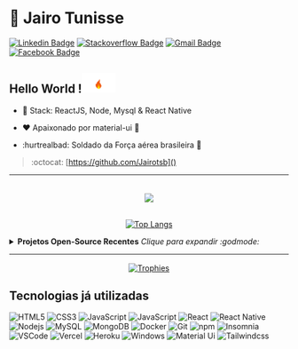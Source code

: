 # :cop: Jairo Tunisse

[![Linkedin Badge](https://img.shields.io/badge/-LinkedIn-blue?style=for-the-badge&logo=Linkedin&logoColor=white&link=https://www.linkedin.com/in/jairotsb/)](https://www.linkedin.com/in/jairotsb/)
[![Stackoverflow Badge](https://img.shields.io/badge/-Stackoverflow-4CA143?style=for-the-badge&logo=Stackoverflow&logoColor=white&link=https://https://pt.stackoverflow.com/users/242850/jairo-arcy)](https://pt.stackoverflow.com/users/242850/jairo-arcy)
[![Gmail Badge](https://img.shields.io/badge/-Gmail-c14438?style=for-the-badge&logo=Gmail&logoColor=white&link=mailto:jairo10arcy@gmail.com)](mailto:jairo10arcy@gmail.com)
[![Facebook Badge](https://img.shields.io/badge/-Facebook-indigo?style=for-the-badge&logo=Facebook&logoColor=white&link=https://https://www.facebook.com/jairo.arcy.54)](https://www.facebook.com/jairo.arcy.54)

## Hello World !<img src="assets/fire.gif" width="60px">



- :sparkling_heart: Stack: ReactJS, Node, Mysql & React Native

- :heart: Apaixonado por material-ui :purple_heart:

- :hurtrealbad: Soldado da Força aérea brasileira :muscle: 

> :octocat: [https://github.com/Jairotsb]()

---

  <br/>
  
  <div align="center">
    <img align="center" src="https://github-readme-stats.vercel.app/api?username=Jairotsb&show_icons=true&count_private=true&theme=midnight-purple&hide=issues" />
  </div>

  <br/>


<div align="center">

  [![Top Langs](https://github-readme-stats.vercel.app/api/top-langs/?username=Jairotsb&layout=compact)](https://github.com/Jairotsb/Web-Simple-View)

</div>
  
<details>
  <summary> <b> Projetos Open-Source Recentes</b> <i>Clique para expandir :godmode:</i> </summary>
  <br>
  <div align="center">

  [![Readme Card](https://github-readme-stats.vercel.app/api/pin/?username=Jairotsb&repo=Web-Simple-View)](https://github.com/Jairotsb/Web-Simple-View)

  </div>
  
 <div align="center">

  [![Readme Card](https://github-readme-stats.vercel.app/api/pin/?username=Jairotsb&repo=WhatsApp-Web-Interface-React)](https://github.com/Jairotsb/WhatsApp-Web-Interface-React)

 </div>

 <div align="center">

  [![Readme Card](https://github-readme-stats.vercel.app/api/pin/?username=Jairotsb&repo=U-Pacients)](https://github.com/Jairotsb/U-Pacients)

 </div>
 
 <div align="center">

  [![Readme Card](https://github-readme-stats.vercel.app/api/pin/?username=Jairotsb&repo=Be-the-hero)](https://github.com/Jairotsb/Be-the-hero)

  </div>
  

</details>

---
  
  <p align="center">
    <a href="https://github.com/ryo-ma/github-profile-trophy" align="center">
      <img align="center" src="https://github-profile-trophy.vercel.app/?theme=dracula&margin-w=8&column=6&username=Jairotsb" alt="Trophies" />
    </a>
  </p>



  

 ## Tecnologias já utilizadas

  ![HTML5](https://img.shields.io/badge/-HTML5-E34F26?style=flat-square&logo=html5&logoColor=white)
  ![CSS3](https://img.shields.io/badge/-CSS3-549FDE?style=flat-square&logo=css3&logoColor=white)
  ![JavaScript](https://img.shields.io/badge/-JavaScript-F7B93E?style=flat-square&logo=javascript&logoColor=fff)
  ![JavaScript](https://img.shields.io/badge/-php-1a237e?style=flat-square&logo=php&logoColor=fff)
  ![React](https://img.shields.io/badge/-React.js-45b8d8?style=flat-square&logo=react&logoColor=white)
  ![React Native](https://img.shields.io/badge/-React%20Native-45b8d8?style=flat-square&logo=react&logoColor=white)
  ![Nodejs](https://img.shields.io/badge/-Node.js-43853d?style=flat-square&logo=Node.js&logoColor=white)
  ![MySQL](https://img.shields.io/badge/-MySQL-00758F?style=flat-square&logo=mysql&logoColor=white)
  ![MongoDB](https://img.shields.io/badge/-MongoDB-13aa52?style=flat-square&logo=mongodb&logoColor=white)
  ![Docker](https://img.shields.io/badge/-Docker-46a2f1?style=flat-square&logo=docker&logoColor=white)
  ![Git](https://img.shields.io/badge/-Git-F05032?style=flat-square&logo=git&logoColor=white)
  ![npm](https://img.shields.io/badge/-NPM-CB3837?style=flat-square&logo=npm&logoColor=white)
  ![Insomnia](https://img.shields.io/badge/-Insomnia-5849BE?style=flat-square&logo=insomnia&logoColor=white)
  ![VSCode](https://img.shields.io/badge/-VSCode-0085D1?style=flat-square&logo=visual-studio-code&logoColor=white)
  ![Vercel](https://img.shields.io/badge/-Vercel-000?style=flat-square&logo=vercel&logoColor=white)
  ![Heroku](https://img.shields.io/badge/-Heroku-430098?style=flat-square&logo=heroku&logoColor=white)
  ![Windows](https://img.shields.io/badge/-Windows-00ADEF?style=flat-square&logo=windows&logoColor=white)
  ![Material Ui](https://img.shields.io/badge/-Material%20UI-blue?style=flat-square&logo=materialui&logoColor=indigo)
  ![Tailwindcss](https://img.shields.io/badge/-Tailwind-cyan?style=flat-square&logo=tailwindcss&logoColor=blue)
